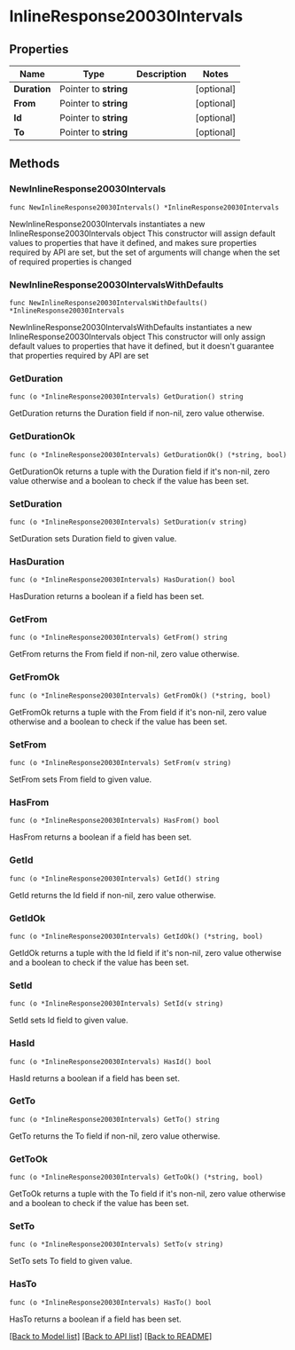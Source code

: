 # InlineResponse20030Intervals

## Properties

Name | Type | Description | Notes
------------ | ------------- | ------------- | -------------
**Duration** | Pointer to **string** |  | [optional] 
**From** | Pointer to **string** |  | [optional] 
**Id** | Pointer to **string** |  | [optional] 
**To** | Pointer to **string** |  | [optional] 

## Methods

### NewInlineResponse20030Intervals

`func NewInlineResponse20030Intervals() *InlineResponse20030Intervals`

NewInlineResponse20030Intervals instantiates a new InlineResponse20030Intervals object
This constructor will assign default values to properties that have it defined,
and makes sure properties required by API are set, but the set of arguments
will change when the set of required properties is changed

### NewInlineResponse20030IntervalsWithDefaults

`func NewInlineResponse20030IntervalsWithDefaults() *InlineResponse20030Intervals`

NewInlineResponse20030IntervalsWithDefaults instantiates a new InlineResponse20030Intervals object
This constructor will only assign default values to properties that have it defined,
but it doesn't guarantee that properties required by API are set

### GetDuration

`func (o *InlineResponse20030Intervals) GetDuration() string`

GetDuration returns the Duration field if non-nil, zero value otherwise.

### GetDurationOk

`func (o *InlineResponse20030Intervals) GetDurationOk() (*string, bool)`

GetDurationOk returns a tuple with the Duration field if it's non-nil, zero value otherwise
and a boolean to check if the value has been set.

### SetDuration

`func (o *InlineResponse20030Intervals) SetDuration(v string)`

SetDuration sets Duration field to given value.

### HasDuration

`func (o *InlineResponse20030Intervals) HasDuration() bool`

HasDuration returns a boolean if a field has been set.

### GetFrom

`func (o *InlineResponse20030Intervals) GetFrom() string`

GetFrom returns the From field if non-nil, zero value otherwise.

### GetFromOk

`func (o *InlineResponse20030Intervals) GetFromOk() (*string, bool)`

GetFromOk returns a tuple with the From field if it's non-nil, zero value otherwise
and a boolean to check if the value has been set.

### SetFrom

`func (o *InlineResponse20030Intervals) SetFrom(v string)`

SetFrom sets From field to given value.

### HasFrom

`func (o *InlineResponse20030Intervals) HasFrom() bool`

HasFrom returns a boolean if a field has been set.

### GetId

`func (o *InlineResponse20030Intervals) GetId() string`

GetId returns the Id field if non-nil, zero value otherwise.

### GetIdOk

`func (o *InlineResponse20030Intervals) GetIdOk() (*string, bool)`

GetIdOk returns a tuple with the Id field if it's non-nil, zero value otherwise
and a boolean to check if the value has been set.

### SetId

`func (o *InlineResponse20030Intervals) SetId(v string)`

SetId sets Id field to given value.

### HasId

`func (o *InlineResponse20030Intervals) HasId() bool`

HasId returns a boolean if a field has been set.

### GetTo

`func (o *InlineResponse20030Intervals) GetTo() string`

GetTo returns the To field if non-nil, zero value otherwise.

### GetToOk

`func (o *InlineResponse20030Intervals) GetToOk() (*string, bool)`

GetToOk returns a tuple with the To field if it's non-nil, zero value otherwise
and a boolean to check if the value has been set.

### SetTo

`func (o *InlineResponse20030Intervals) SetTo(v string)`

SetTo sets To field to given value.

### HasTo

`func (o *InlineResponse20030Intervals) HasTo() bool`

HasTo returns a boolean if a field has been set.


[[Back to Model list]](../README.md#documentation-for-models) [[Back to API list]](../README.md#documentation-for-api-endpoints) [[Back to README]](../README.md)


